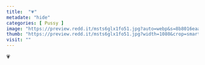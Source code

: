 ```yaml
---
title:  "💗"
metadate: "hide"
categories: [ Pussy ]
image: "https://preview.redd.it/msts6glx1fo51.jpg?auto=webp&s=8b8016eaa7c68e97ef30fe6aae4e042edde80a2c"
thumb: "https://preview.redd.it/msts6glx1fo51.jpg?width=1080&crop=smart&auto=webp&s=40e0616cfff00279c32be5cc78c4ffb10a697154"
visit: ""
---
```

💗
